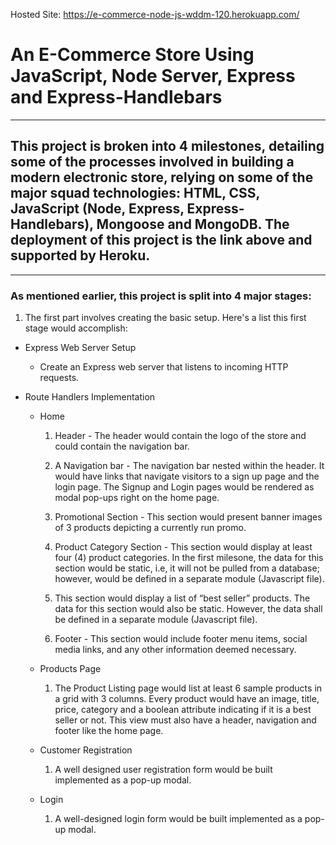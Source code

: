 Hosted Site: https://e-commerce-node-js-wddm-120.herokuapp.com/

# An E-Commerce Store Using JavaScript, Node Server, Express and Express-Handlebars

***

## This project is broken into 4 milestones, detailing some of the processes involved in building a modern electronic store, relying on some of the major squad technologies: HTML, CSS, JavaScript (Node, Express, Express-Handlebars), Mongoose and MongoDB. The deployment of this project is the link above and supported by Heroku.

***

### As mentioned earlier, this project is split into 4 major stages:

1. The first part involves creating the basic setup. Here's a list this first stage would accomplish:

* Express Web Server Setup
	+ Create an Express web server that listens to incoming HTTP requests.

* Route Handlers Implementation
	+ Home 

		1. Header - The header would contain the logo of the store and could contain the navigation bar.

		2. A Navigation bar - The navigation bar nested within the header. It would have links that navigate visitors to  a sign up page and the login page. The Signup and Login pages would be rendered as modal pop-ups right on the home page. 

		3. Promotional Section - This section would present banner images of 3 products depicting a currently run promo.

		4. Product Category Section - This section would display at least four (4) product categories. In the first milesone, the data for this section would be static, i.e, it will not be pulled from a database; however, would be defined in a separate module (Javascript file).

		5. This section would display a list of “best seller” products. The data for this section would also be static. 
		However, the data shall be defined in a separate module (Javascript file).

		6. Footer  - This section would include footer menu items, social media links, and any other information deemed necessary.

	+ Products Page

		1. The Product Listing page would list at least 6 sample products in a  grid with 3 columns. Every product would have an image, title, price, category and a boolean attribute indicating if it is a best seller or not. This view must also have a header, navigation and footer like the home page. 

	+ Customer Registration

		1. A well designed user registration form would be built implemented as a pop-up modal. 

	+ Login

		1. A well-designed login form would be built implemented as a pop-up modal. 
 


